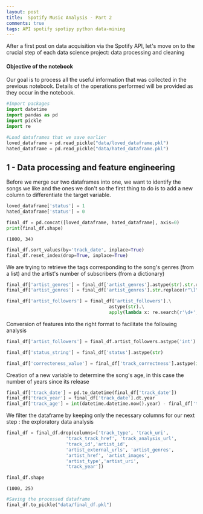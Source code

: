 ```yaml
---
layout: post
title:  Spotify Music Analysis - Part 2
comments: true
tags: API spotify spotipy python data-mining
---
```


After a first post on data acquisition via the Spotify API, let's move on to the crucial step of each data science project: data processing and cleaning


#### Objective of the notebook

Our goal is to process all the useful information that was collected in the previous notebook. Details of the operations performed will be provided as they occur in the notebook.


```python
#Import packages
import datetime
import pandas as pd
import pickle
import re
```

```python
#Load dataframes that we save earlier
loved_dataframe = pd.read_pickle("data/loved_dataframe.pkl")
hated_dataframe = pd.read_pickle("data/hated_dataframe.pkl")
```

## 1 - Data processing and feature engineering 

Before we merge our two dataframes into one, we want to identify the songs we like and the ones we don't so the first thing to do is to add a new column to differentiate the target variable.


```python
loved_dataframe['status'] = 1
hated_dataframe['status'] = 0
```


```python
final_df = pd.concat([loved_dataframe, hated_dataframe], axis=0)
print(final_df.shape)
```

    (1000, 34)
    


```python
final_df.sort_values(by='track_date', inplace=True)
final_df.reset_index(drop=True, inplace=True)
```

We are trying to retrieve the tags corresponding to the song's genres (from a list) and the artist's number of subscribers (from a dictionary)


```python
final_df['artist_genres'] = final_df['artist_genres'].astype(str).str.replace(r"\[","")
final_df['artist_genres'] = final_df['artist_genres'].str.replace(r"\]","")
```


```python
final_df['artist_followers'] = final_df['artist_followers'].\
                                      astype(str).\
                                      apply(lambda x: re.search(r'\d+', x).group())
```

Conversion of features into the right format to facilitate the following analysis 


```python
final_df['artist_followers'] = final_df.artist_followers.astype('int')
```


```python
final_df['status_string'] = final_df['status'].astype(str) 
```


```python
final_df['correcteness_value'] = final_df['track_correctness'].astype(int) 
```

Creation of a new variable to determine the song's age, in this case the number of years since its release


```python
final_df['track_date'] = pd.to_datetime(final_df['track_date'])
final_df['track_year'] = final_df['track_date'].dt.year
final_df['track_age'] = int(datetime.datetime.now().year) - final_df['track_year']
```

We filter the dataframe by keeping only the necessary columns for our next step : the exploratory data analysis


```python
final_df = final_df.drop(columns=['track_type', 'track_uri',
                      'track_track_href', 'track_analysis_url',
                      'track_id','artist_id',
                      'artist_external_urls', 'artist_genres',
                      'artist_href', 'artist_images',
                      'artist_type','artist_uri',
                      'track_year'])
```


```python
final_df.shape
```




    (1000, 25)




```python
#Saving the processed dataframe 
final_df.to_pickle("data/final_df.pkl")
```
